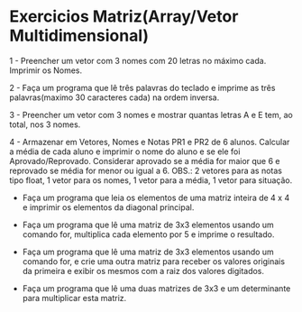 # Exercicios Matriz(Array/Vetor Multidimensional)

1 - Preencher um vetor com 3 nomes com 20 letras no máximo cada. Imprimir os Nomes.

2 - Faça um programa que lê três palavras do teclado e imprime as três palavras(maximo 30 caracteres cada) na ordem
inversa.

3 - Preencher um vetor com 3 nomes e mostrar quantas letras A e E tem, ao total, nos 3 nomes.

4 - Armazenar em Vetores, Nomes e Notas PR1 e PR2 de 6 alunos. Calcular a média de cada aluno e imprimir o nome do aluno e se ele foi Aprovado/Reprovado. Considerar aprovado se a média for maior que 6 e reprovado se média for menor ou igual a 6. OBS.: 2 vetores para as notas tipo float, 1 vetor para os nomes, 1 vetor para a média, 1 vetor para situação.


- Faça um programa que leia os elementos de uma matriz inteira de 4 x 4 e imprimir os elementos da diagonal principal.

- Faça um programa que lê uma matriz de 3x3 elementos usando um comando for, multiplica cada elemento por 5 e imprime o resultado.

- Faça um programa que lê uma matriz de 3x3 elementos usando um comando for, e crie uma outra matriz para receber os valores originais da primeira e exibir os mesmos com a raiz dos valores digitados. 

- Faça um programa que lê uma duas matrizes de 3x3 e um determinante para multiplicar esta matriz.